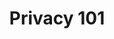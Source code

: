 ---
title: "Privacy 101"
authors:
- "fern"
weight: 1
draft: false
description: "Klamath Tech Collective Documents"
tags: ["guides", "info"]
series: ["Guides"]
series_order: 2
---